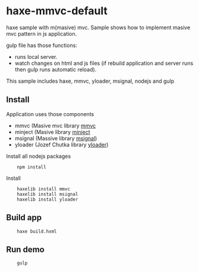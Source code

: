 # haxe-mmvc-default
haxe sample with m(masive) mvc. Sample shows how to implement masive mvc pattern in js application.

gulp file has those functions:

- runs local server.
- watch changes on html and js files (if rebuild application and server runs then gulp runs automatic reload).
 

This sample includes haxe, mmvc, yloader, msignal, nodejs and gulp

Install
-------
Application uses those components

- mmvc (Masive mvc library [mmvc](https://github.com/massiveinteractive/mmvc)
- minject (Masive library [minject](https://github.com/massiveinteractive/minject) 
- msignal (Massive library [msignal](https://github.com/massiveinteractive/msignal))
- yloader (Jozef Chutka library [yloader](https://github.com/jozefchutka/YLoader))


Install all nodejs packages

        npm install
        
Install 

        haxelib install mmvc
        haxelib install msignal
        haxelib install yloader
        

Build app
---------

        haxe build.hxml
        
Run demo
--------

        gulp
        
